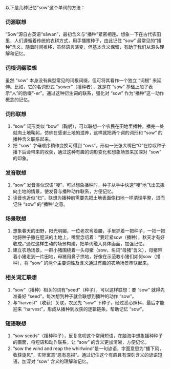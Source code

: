 以下是几种记忆“sow”这个单词的方法：

### 词源联想
“Sow”源自古英语“sāwan”，最初含义与“播种”紧密相连。想象一下在古代农田里，人们遵循着传统的农耕方式，用手播撒种子，由此记住 “sow” 最常见的“播种”含义。随着时间推移，虽然语言演变，但基本含义保留，有助于我们从源头理解和记忆。 

### 词根词缀联想 
虽然 “sow” 本身没有典型常见的词根词缀，但可将其看作一个独立 “词根” 来延伸。比如，它的名词形式 “sower”（播种者），就是在 “sow” 基础上加了表示“人”的后缀“-er”。通过这种衍生词的联系，强化对 “sow” 作为“播种”这一动作概念的记忆。 

### 词形联想 
1. “sow” 词形类似 “bow”（鞠躬），可以联想一个农民在田地里播种，播完一处就向土地鞠躬，仿佛在感谢土地的滋养，这样就把两个词的词形和 “sow” 的播种含义联系起来。 
2. 把 “sow” 字母顺序稍作变换可得到 “ows”，形似一张张大嘴巴“O”在惊叹种子播下后会带来的收获，通过这种有趣的词形变化和想象场景来加深对 “sow” 的印象。 

### 发音联想 
1. “sow” 发音类似汉语“嗖”，可以想象播种时，种子从手中快速“嗖”地飞出去撒向土地的情景，使发音与播种动作联系，方便记忆。 
2. 读音也近似“扫”，联想为播种前需要先把土地表面像扫地一样清理平整，进而记住 “sow” 的“播种”之意。 

### 场景联想 
1. 想象春天的田野，阳光明媚，一位老农弯着腰，手里抓着一把种子，一把一把地将种子撒在肥沃的土地上，嘴里念叨着：“要赶紧sow（播种），秋天才有好收成。”通过这样生动的场景构建，把单词融入具体画面，加强记忆。 
2. 建立农场场景，一群小猪围绕着一头母猪（sow，名词“母猪”含义），母猪带着小猪走到一片田地，母猪用鼻子拱地，好像在示范教小猪们如何sow（播种），将 “sow” 的两个主要词性及含义通过有趣的农场场景串联起来。 

### 相关词汇联想 
1. “sow”（播种）相关的词有“seed”（种子），可以这样联想：要 “sow” 就得先准备好 “seed”，每次想到种子就会联想到播种的动作 “sow”。 
2. 与“harvest”（收获）关联，农民先 “sow” 下种子，经过悉心照料，最后才能迎来 “harvest”，形成从播种到收获的逻辑链条，帮助记忆 “sow”。 

### 短语联想 
1. “sow seeds”（播种种子），反复念叨这个常用短语，在脑海中想象播种种子的画面，将短语和动作联系，让 “sow” 的含义更加清晰，方便记忆。 
2. “sow the wind and reap the whirlwind”是一句谚语，字面意思为“播下风，收获旋风”，实际寓意“恶有恶报”。通过记住这个有趣且有深刻含义的谚语短语，加深对 “sow” 含义的理解和记忆。 